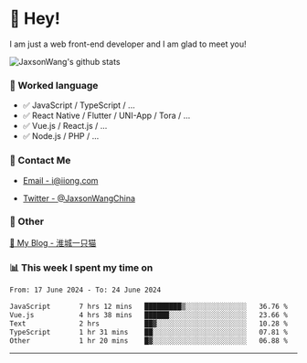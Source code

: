 # 👋 Hey!

I am just a web front-end developer and I am glad to meet you!

![JaxsonWang's github stats](https://github-readme-stats.vercel.app/api?username=JaxsonWang&&show_icons=true&&title_color=1abc9c&&icon_color=1abc9c)


### 📝 Worked language

- ✅ JavaScript / TypeScript / ...
- ✅ React Native / Flutter / UNI-App / Tora / ...
- ✅ Vue.js / React.js / ...
- ✅ Node.js / PHP / ...

### 📮 Contact Me

- [Email - i@iiong.com](mailto:i@iiong.com)

- [Twitter - @JaxsonWangChina](https://twitter.com/JaxsonWangChina)

### 🤪 Other

[📌 My Blog - 淮城一只猫](https://iiong.com)

### 📊 This week I spent my time on

<!--START_SECTION:waka-->

```txt
From: 17 June 2024 - To: 24 June 2024

JavaScript       7 hrs 12 mins   █████████▒░░░░░░░░░░░░░░░   36.76 %
Vue.js           4 hrs 38 mins   ██████░░░░░░░░░░░░░░░░░░░   23.66 %
Text             2 hrs           ██▓░░░░░░░░░░░░░░░░░░░░░░   10.28 %
TypeScript       1 hr 31 mins    ██░░░░░░░░░░░░░░░░░░░░░░░   07.81 %
Other            1 hr 20 mins    █▓░░░░░░░░░░░░░░░░░░░░░░░   06.88 %
```

<!--END_SECTION:waka-->

---
